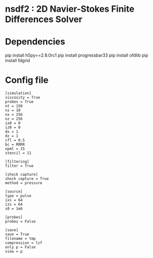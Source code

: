 # nsdf2 : 2D Navier-Stokes Finite Differences Solver


# Dependencies

pip install h5py==2.8.0rc1
pip install progressbar33
pip install ofdlib
pip install fdgrid

# Config file

```
[simulation]
viscosity = True
probes = True
nt = 150
ns = 10
nx = 256
nz = 256
ix0 = 0
iz0 = 0
dx = 1
dz = 1
cfl = 0.5
bc = RRRR
npml = 15
stencil = 11

[filtering]
filter = True

[shock capture]
shock capture = True
method = pressure

[source]
type = pulse
ixs = 64
izs = 64
s0 = 1e6

[probes]
probes = False

[save]
save = True
filename = tmp
compression = lzf
only p = False
view = p
```

